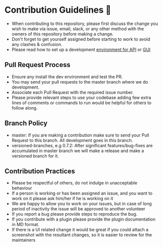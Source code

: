 # Contribution Guidelines  🙂

- When contributing to this repository, please first discuss the change you wish to make via issue, email, slack, or any other method with the owners of this repository before making a change. 
- Don't forget to get yourself assigned before starting to work to avoid any clashes & confusion.
- Please read how to set up a development [environment for API](http://docs.tracardi.com/development/python_env/) or [GUI](http://docs.tracardi.com/development/react_env/)


## Pull Request Process
* Ensure any install the dev environment and test the PR.
* You may send your pull requests to the master branch where we do development.
* Associate each Pull Request with the required issue number.
* Please provide relevant steps to use your codebase adding few extra lines of comments or commands to run would be helpful for others to follow along.

## Branch Policy
- master: If you are making a contribution make sure to send your Pull Request to this branch. All development goes in this branch.
- versioned-branches, e.g 0.7.2: After significant features/bug-fixes are accumulated in master branch we will make a release and make a versioned branch for it.

## Contribution Practices
- Please be respectful of others, do not indulge in unacceptable behaviour 
- If a person is working or has been assigned an issue, and you want to work on it please ask him/her if he is working on it
- We are happy to allow you to work on your issues, but in case of long period of inactivity the issue will be approved to another volunteer
- If you report a bug please provide steps to reproduce the bug.
- If you contribute with a plugin please provide the plugin documentation in MD format. 
- If there is a UI related change it would be great if you could attach a screenshot with the resultant changes, so it is easier to review for the maintainers
